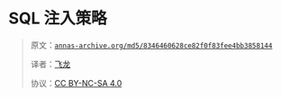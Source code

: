 # SQL 注入策略

> 原文：[`annas-archive.org/md5/8346460628ce82f0f83fee4bb3858144`](https://annas-archive.org/md5/8346460628ce82f0f83fee4bb3858144)
> 
> 译者：[飞龙](https://github.com/wizardforcel)
> 
> 协议：[CC BY-NC-SA 4.0](http://creativecommons.org/licenses/by-nc-sa/4.0/)
